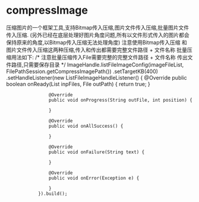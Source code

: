 # compressImage

压缩图片的一个框架工具,支持Bitmap传入压缩,图片文件传入压缩,批量图片文件传入压缩.
(另外已经在底层处理好图片角度问题,所有以文件形式传入的图片都会保持原来的角度,以Bitmap传入压缩无法处理角度)
注意使用Bitmap传入压缩 和 图片文件传入压缩这两种压缩,传入和传出都需要完整文件路径 + 文件名称
批量压缩用法如下:
/*
注意批量压缩传入File需要完整的完整文件路径 + 文件名称
传出文件路径,只需要保存目录
*/
ImageHandle.listFileImageConfig(imageFileList, FilePathSession.getCompressImagePath())
                .setTargetKB(400)
                .setHandleListener(new ListFileImageHandleListener() {
                    @Override
                    public boolean onReady(List<File> inpFiles, File outPath) {
                        return true;
                    }

                    @Override
                    public void onProgress(String outFile, int position) {

                    }

                    @Override
                    public void onAllSuccess() {

                    }

                    @Override
                    public void onFailure(String text) {

                    }

                    @Override
                    public void onError(Exception e) {

                    }
                }).build();
